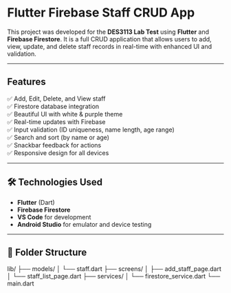 # Flutter Firebase Staff CRUD App

This project was developed for the **DES3113 Lab Test** using **Flutter** and **Firebase Firestore**. It is a full CRUD application that allows users to add, view, update, and delete staff records in real-time with enhanced UI and validation.

---

## Features

✅ Add, Edit, Delete, and View staff  
✅ Firestore database integration  
✅ Beautiful UI with white & purple theme  
✅ Real-time updates with Firebase  
✅ Input validation (ID uniqueness, name length, age range)  
✅ Search and sort (by name or age)  
✅ Snackbar feedback for actions  
✅ Responsive design for all devices

---

## 🛠️ Technologies Used

- **Flutter** (Dart)
- **Firebase Firestore**
- **VS Code** for development
- **Android Studio** for emulator and device testing

---

## 📂 Folder Structure
lib/
├── models/
│ └── staff.dart
├── screens/
│ ├── add_staff_page.dart
│ └── staff_list_page.dart
├── services/
│ └── firestore_service.dart
└── main.dart
